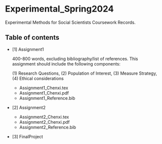 # Experimental_Spring2024
Experimental Methods for Social Scientists Coursework Records.

## Table of contents
+ [1] Assignment1
  
  400-800 words, excluding bibliography/list of references. This assignment should include the following components:

  (1) Research Questions, (2) Population of Interest, (3) Measure Strategy, (4) Ethical considerations 
  
  + Assignment1_Chenxi.tex
  + Assignment1_Chenxi.pdf
  + Assignment1_Reference.bib
 
+ [2] Assignment2
  + Assignment2_Chenxi.tex
  + Assignment2_Chenxi.pdf
  + Assignment2_Reference.bib
 
+ [3] FinalProject
